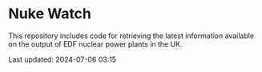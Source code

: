 # Nuke Watch

This repository includes code for retrieving the latest information available on the output of EDF nuclear power plants in the UK.

Last updated: 2024-07-06 03:15